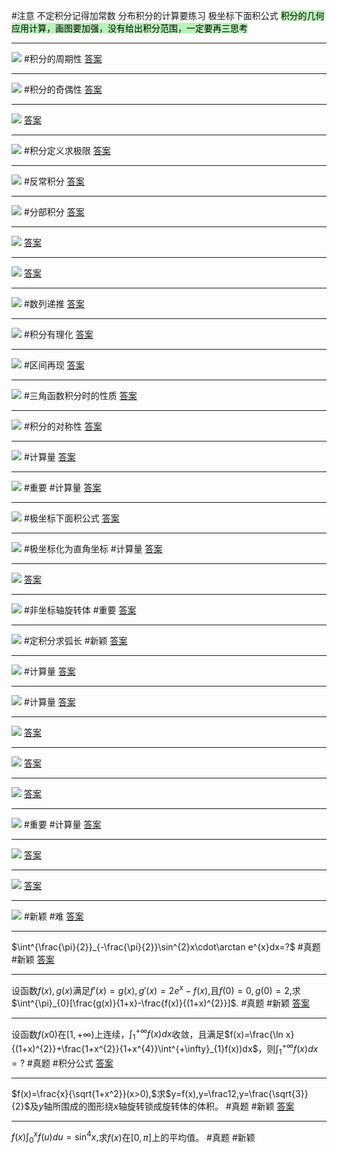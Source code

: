 
#注意 
不定积分记得加常数
分布积分的计算要练习
极坐标下面积公式
<mark style="background: #b8f3b8;">积分的几何应用计算，画图要加强，没有给出积分范围，一定要再三思考</mark>

---
![](附件/Pasted%20image%2020221006191634.png)
#积分的周期性
[答案](高数/答案.md#^md6hxt)

---
![](附件/Pasted%20image%2020221006192254.png)
#积分的奇偶性
[答案](高数/答案.md#^2d5cyi)

---
![](附件/Pasted%20image%2020221006193206.png)
[答案](高数/答案.md#^y54qjy)

---
![](附件/Pasted%20image%2020221006193552.png)
#积分定义求极限
[答案](高数/答案.md#^p7b336)

---
![](附件/Pasted%20image%2020221006193958.png)
#反常积分
[答案](高数/答案.md#^zpr8a6)

---
![](附件/Pasted%20image%2020221006195055.png)
#分部积分
[答案](高数/答案.md#^q55fp7)

---
 ![](附件/Pasted%20image%2020221006195608.png)
 [答案](高数/答案.md#^m41oz2)

---
![](附件/Pasted%20image%2020221006195937.png)
[答案](高数/答案.md#^v0ltyw)

---
![](附件/Pasted%20image%2020221006201145.png)
#数列递推
[答案](高数/答案.md#^p4fevz)

---
![](附件/Pasted%20image%2020221006201459.png)
#积分有理化
[答案](高数/答案.md#^exawqs)

---
![](附件/Pasted%20image%2020221006202053.png)
#区间再现
[答案](高数/答案.md#^308s98)

---

![](附件/Pasted%20image%2020221006203055.png)
#三角函数积分时的性质
[答案](高数/答案.md#^2w529v)

---
![](附件/Pasted%20image%2020221006203304.png)
#积分的对称性
[答案](高数/答案.md#^ybyhgx)

---
![](附件/Pasted%20image%2020221006204212.png)
#计算量
[答案](高数/答案.md#^hwg01j)

---
![](附件/Pasted%20image%2020221006204726.png)
#重要 #计算量
[答案](高数/答案.md#^nfkhi6)

---
![](附件/Pasted%20image%2020221006205904.png)
#极坐标下面积公式
[答案](高数/答案.md#^48dfa8)

---
![](附件/Pasted%20image%2020221006211129.png)
#极坐标化为直角坐标 #计算量
[答案](高数/答案.md#^119rmp)

---
![](附件/Pasted%20image%2020221006212102.png)
[答案](高数/答案.md#^zg3os0)

---
![](附件/Pasted%20image%2020221006212243.png)
#非坐标轴旋转体 #重要
[答案](高数/答案.md#^gvm44r)

---
![](附件/Pasted%20image%2020221006212842.png)
#定积分求弧长 #新颖
[答案](高数/答案.md#^wgswjs)

---
![](附件/Pasted%20image%2020221006213017.png)
#计算量
[答案](高数/答案.md#^47h8x9)

---
![](附件/Pasted%20image%2020221006213155.png)
#计算量
[答案](高数/答案.md#^r3oifd)

---
![](附件/Pasted%20image%2020221024094617.png)
[答案](高数/答案.md#^6901zh)

---
![](附件/Pasted%20image%2020221024094836.png)
[答案](高数/答案.md#^1xwks9)

---
![](附件/Pasted%20image%2020221024095713.png)
[答案](高数/答案.md#^2aa7bc)

---
![](附件/Pasted%20image%2020221024100348.png)
#重要 #计算量
[答案](高数/答案.md#^zn0b6o)

---
![](附件/Pasted%20image%2020221024101416.png)
[答案](高数/答案.md#^ggdz9e)

---
![](附件/Pasted%20image%2020221024101719.png)
[答案](高数/答案.md#^0g87cp)

---
![](附件/Pasted%20image%2020221024141438.png)
#新颖 #难
[答案](高数/答案.md#^5lnbut)

---
$\int^{\frac{\pi}{2}}_{-\frac{\pi}{2}}\sin^{2}x\cdot\arctan e^{x}dx=?$
#真题 #新颖 
[答案](高数/答案.md#^bvmnw2)

---
设函数$f(x),g(x)$满足$f'(x)=g(x),g'(x)=2e^{x}-f(x),$且$f(0)=0,g(0)=2,$求$\int^{\pi}_{0}[\frac{g(x)}{1+x}-\frac{f(x)}{(1+x)^{2}}]$.
#真题 #新颖 
[答案](高数/答案.md#^0a6rtw)

---
设函数$f(x0)$在$[1,+\infty)$上连续，$\int^{+\infty}_{1}f(x)dx$收敛，且满足$f(x)=\frac{\ln x}{(1+x)^{2}}+\frac{1+x^{2}}{1+x^{4}}\int^{+\infty}_{1}f(x))dx$，则$\int^{+\infty}_{1}f(x)dx=?$
#真题 #积分公式
[答案](高数/答案.md#^lbbyze)

---
$f(x)=\frac{x}{\sqrt{1+x^2}}(x>0),$求$y=f(x),y=\frac12,y=\frac{\sqrt{3}}{2}$及$y$轴所围成的图形绕$x$轴旋转锁成旋转体的体积。
#真题 #新颖 
[答案](高数/答案.md#^7n7xfb)

---
$f(x)\int^{x}_{0}f(u)du=\sin^4x,$求$f(x)$在$[0,\pi]$上的平均值。
#真题 #新颖 
